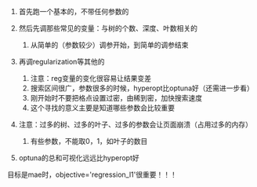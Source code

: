 1. 首先跑一个基本的，不带任何参数的

2. 然后先调那些常见的变量：与树的个数、深度、叶数相关的
   1. 从简单的（参数较少）调参开始，到简单的调参结束

3. 再调regularization等其他的
   1. 注意：reg变量的变化很容易让结果变差
   2. 搜索区间很广，参数很多的时候，hyperopt比optuna好（还需进一步看）
   3. 刚开始时不要把格点设置过密，由稀到密，加快搜索速度
   4. 这个寻找的意义主要是知道哪些参数会比较重要

4. 注意：过多的树、过多的叶子、过多的参数会让页面崩溃（占用过多的内存）
   1. 有些参数，不能取0，1，如叶子的数目

5. optuna的总和可视化远远比hyperopt好

目标是mae时，objective='regression_l1'很重要！！！

